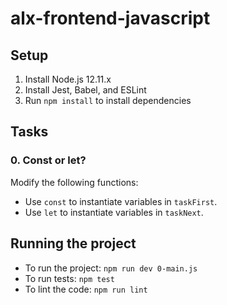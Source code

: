# alx-frontend-javascript

## Setup

1. Install Node.js 12.11.x
2. Install Jest, Babel, and ESLint
3. Run `npm install` to install dependencies

## Tasks

### 0. Const or let?

Modify the following functions:

- Use `const` to instantiate variables in `taskFirst`.
- Use `let` to instantiate variables in `taskNext`.

## Running the project

- To run the project: `npm run dev 0-main.js`
- To run tests: `npm test`
- To lint the code: `npm run lint`

